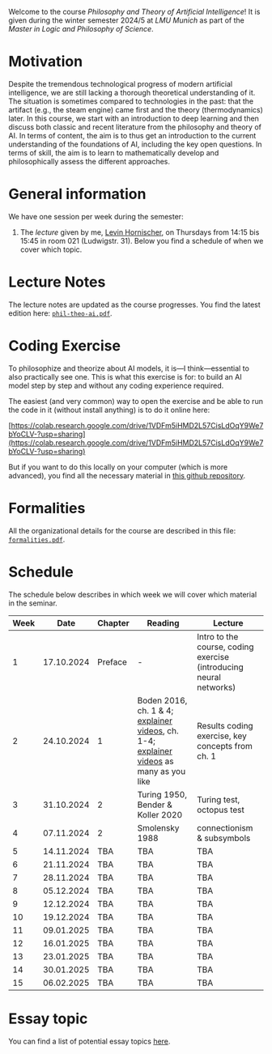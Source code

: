 Welcome to the course _Philosophy and Theory of Artificial Intelligence_! It is given during the winter semester 2024/5 at _LMU Munich_ as part of the _Master in Logic and Philosophy of Science_. 


# Motivation 

Despite the tremendous technological progress of modern artificial intelligence, we are still lacking a thorough theoretical understanding of it. The situation is sometimes compared to technologies in the past: that the artifact (e.g., the steam engine) came first and the theory (thermodynamics) later. In this course, we start with an introduction to deep learning and then discuss both classic and recent literature from the philosophy and theory of AI. In terms of content, the aim is to thus get an introduction to the current understanding of the foundations of AI, including the key open questions. In terms of skill, the aim is to learn to mathematically develop and philosophically assess the different approaches.

# General information

We have one session per week during the semester:

1. The _lecture_ given by me, [Levin Hornischer](https://www.mcmp.philosophie.uni-muenchen.de/people/faculty/hornischer_levin/index.html), on Thursdays from 14:15 bis 15:45 in room 021 (Ludwigstr. 31). Below you find a schedule of when we cover which topic. 


# Lecture Notes

The lecture notes are updated as the course progresses. You find the latest edition here: [`phil-theo-ai.pdf`](phil-theo-ai.pdf).


# Coding Exercise

To philosophize and theorize about AI models, it is—I think—essential to also practically see one. This is what this exercise is for: to build an AI model step by step and without any coding experience required. 

The easiest (and very common) way to open the exercise and be able to run the code in it (without install anything) is to do it online here:

[https://colab.research.google.com/drive/1VDFm5iHMD2L57CisLdOqY9We7bYoCLV-?usp=sharing](https://colab.research.google.com/drive/1VDFm5iHMD2L57CisLdOqY9We7bYoCLV-?usp=sharing)

But if you want to do this locally on your computer (which is more advanced), you find all the necessary material in [this github repository](https://github.com/LevinHornischer/PhilTheoAI/tree/main/CodingExercise).


# Formalities

All the organizational details for the course are described in this file: [`formalities.pdf`](formalities.pdf).


# Schedule

The schedule below describes in which week we will cover which material in the seminar.


Week | Date       | Chapter | Reading | Lecture 
---  | ---        | ---     | ---     | --- 
 1   | 17.10.2024 | Preface | -       | Intro to the course, coding exercise (introducing neural networks)
 2   | 24.10.2024 | 1       | Boden 2016, ch. 1 & 4; [explainer videos](https://www.youtube.com/playlist?list=PLZHQObOWTQDNU6R1_67000Dx_ZCJB-3pi), ch. 1-4; [explainer videos](https://www.youtube.com/watch?v=GvYYFloV0aA&list=PL8dPuuaLjXtO65LeD2p4_Sb5XQ51par_b&index=3) as many as you like  | Results coding exercise, key concepts from ch. 1 
 3   | 31.10.2024 | 2       | Turing 1950, Bender & Koller 2020 | Turing test, octopus test
 4   | 07.11.2024 | 2       | Smolensky 1988     | connectionism & subsymbols
 5   | 14.11.2024 | TBA     | TBA     | TBA
 6   | 21.11.2024 | TBA     | TBA     | TBA
 7   | 28.11.2024 | TBA     | TBA     | TBA
 8   | 05.12.2024 | TBA     | TBA     | TBA
 9   | 12.12.2024 | TBA     | TBA     | TBA
10   | 19.12.2024 | TBA     | TBA     | TBA
11   | 09.01.2025 | TBA     | TBA     | TBA
12   | 16.01.2025 | TBA     | TBA     | TBA
13   | 23.01.2025 | TBA     | TBA     | TBA
14   | 30.01.2025 | TBA     | TBA     | TBA
15   | 06.02.2025 | TBA     | TBA     | TBA


# Essay topic

You can find a list of potential essay topics [here](topics.md).
